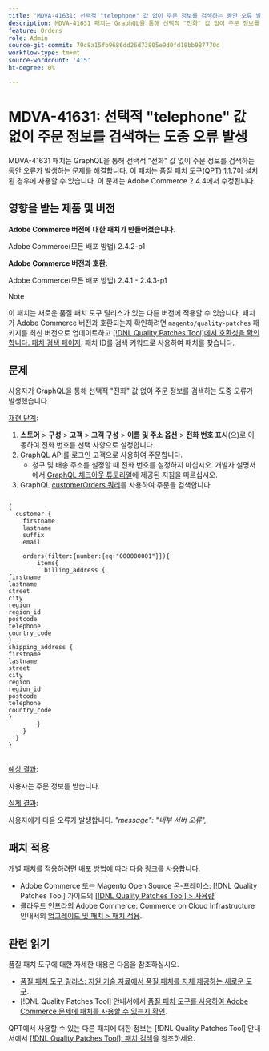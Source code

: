 ```yaml
---
title: 'MDVA-41631: 선택적 "telephone" 값 없이 주문 정보를 검색하는 동안 오류 발생'
description: MDVA-41631 패치는 GraphQL을 통해 선택적 "전화" 값 없이 주문 정보를 검색하는 동안 오류가 발생하는 문제를 해결합니다. 이 패치는 [Quality Patches Tool (QPT)](https://experienceleague.adobe.com/en/docs/commerce-knowledge-base/kb/announcements/commerce-announcements/magento-quality-patches-released-new-tool-to-self-serve-quality-patches) 1.1.7이 설치된 경우 사용할 수 있습니다. 이 문제는 Adobe Commerce 2.4.4에서 수정됩니다.
feature: Orders
role: Admin
source-git-commit: 79c8a15fb9686dd26d73805e9d0fd18bb987770d
workflow-type: tm+mt
source-wordcount: '415'
ht-degree: 0%

---
```


# MDVA-41631: 선택적 &quot;telephone&quot; 값 없이 주문 정보를 검색하는 도중 오류 발생

MDVA-41631 패치는 GraphQL을 통해 선택적 &quot;전화&quot; 값 없이 주문 정보를 검색하는 동안 오류가 발생하는 문제를 해결합니다. 이 패치는 [품질 패치 도구(QPT)](https://experienceleague.adobe.com/en/docs/commerce-knowledge-base/kb/announcements/commerce-announcements/magento-quality-patches-released-new-tool-to-self-serve-quality-patches) 1.1.7이 설치된 경우에 사용할 수 있습니다. 이 문제는 Adobe Commerce 2.4.4에서 수정됩니다.

## 영향을 받는 제품 및 버전

**Adobe Commerce 버전에 대한 패치가 만들어졌습니다.**

Adobe Commerce(모든 배포 방법) 2.4.2-p1

**Adobe Commerce 버전과 호환:**

Adobe Commerce(모든 배포 방법) 2.4.1 - 2.4.3-p1

>[!NOTE]
>
>이 패치는 새로운 품질 패치 도구 릴리스가 있는 다른 버전에 적용할 수 있습니다. 패치가 Adobe Commerce 버전과 호환되는지 확인하려면 `magento/quality-patches` 패키지를 최신 버전으로 업데이트하고 [[!DNL Quality Patches Tool]에서 호환성을 확인합니다. 패치 검색 페이지](https://experienceleague.adobe.com/en/docs/commerce-knowledge-base/kb/announcements/commerce-announcements/magento-quality-patches-released-new-tool-to-self-serve-quality-patches). 패치 ID를 검색 키워드로 사용하여 패치를 찾습니다.

## 문제

사용자가 GraphQL을 통해 선택적 &quot;전화&quot; 값 없이 주문 정보를 검색하는 도중 오류가 발생했습니다.

<u>재현 단계</u>:

1. **스토어** > **구성** > **고객** > **고객 구성** > **이름 및 주소 옵션** > **전화 번호 표시**(으)로 이동하여 전화 번호를 선택 사항으로 설정합니다.
1. GraphQL API를 로그인 고객으로 사용하여 주문합니다.
   * 청구 및 배송 주소를 설정할 때 전화 번호를 설정하지 마십시오. 개발자 설명서에서 [GraphQL 체크아웃 튜토리얼](https://developer.adobe.com/commerce/webapi/graphql/tutorials/checkout/checkout-customer.html)에 제공된 지침을 따르십시오.
1. GraphQL [customerOrders 쿼리](https://developer.adobe.com/commerce/webapi/graphql/queries/customer-orders.html)를 사용하여 주문을 검색합니다.

<pre>
<code class="language-graphql">
{
  customer {
    firstname
    lastname
    suffix
    email

    orders(filter:{number:{eq:"000000001"}}){
        items{
          billing_address {
firstname
lastname
street
city
region
region_id
postcode
telephone
country_code
}
shipping_address {
firstname
lastname
street
city
region
region_id
postcode
telephone
country_code
}
        }
    }
  }
}
</code>
</pre>

<u>예상 결과</u>:

사용자는 주문 정보를 받습니다.

<u>실제 결과</u>:

사용자에게 다음 오류가 발생합니다. *&quot;message&quot;: &quot;내부 서버 오류&quot;,*

## 패치 적용

개별 패치를 적용하려면 배포 방법에 따라 다음 링크를 사용합니다.

* Adobe Commerce 또는 Magento Open Source 온-프레미스: [!DNL Quality Patches Tool] 가이드의 [[!DNL Quality Patches Tool] > 사용량](/help/tools/quality-patches-tool/usage.md)
* 클라우드 인프라의 Adobe Commerce: Commerce on Cloud Infrastructure 안내서의 [업그레이드 및 패치 > 패치 적용](https://experienceleague.adobe.com/docs/commerce-cloud-service/user-guide/develop/upgrade/apply-patches.html).

## 관련 읽기

품질 패치 도구에 대한 자세한 내용은 다음을 참조하십시오.

* [품질 패치 도구 릴리스: 지원 기술 자료에서 품질 패치를 자체 제공하는 새로운 도구](https://experienceleague.adobe.com/en/docs/commerce-knowledge-base/kb/announcements/commerce-announcements/magento-quality-patches-released-new-tool-to-self-serve-quality-patches).
* [!DNL Quality Patches Tool] 안내서에서 [품질 패치 도구를 사용하여 Adobe Commerce 문제에 패치를 사용할 수 있는지 확인](/help/tools/quality-patches-tool/patches-available-in-qpt/check-patch-for-magento-issue-with-magento-quality-patches.md).

QPT에서 사용할 수 있는 다른 패치에 대한 정보는 [!DNL Quality Patches Tool] 안내서에서 [[!DNL Quality Patches Tool]: 패치 검색](https://experienceleague.adobe.com/tools/commerce-quality-patches/index.html)을 참조하세요.
